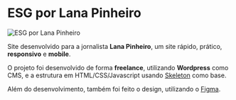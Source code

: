 # ESG por Lana Pinheiro

![ESG por Lana Pinheiro](https://github.com/JoeKyy/esg/assets/2018763/3aa8d283-6528-40b7-b513-0254782ee9c4)

Site desenvolvido para a jornalista **Lana Pinheiro**, um site rápido, prático, **responsivo** e **mobile**.   

O projeto foi desenvolvido de forma **freelance**, utilizando **Wordpress** como CMS, e a estrutura em HTML/CSS/Javascript usando [Skeleton](https://github.com/JoeKyy/skeleton) como base. 

Além do desenvolvimento, também foi feito o design, utilizando o [Figma](https://www.figma.com/file/G6uznZeGyGbTVsHmAYwEdB/ESG-por-Lana-Pinheiro?type=design&node-id=0-1&mode=design).
